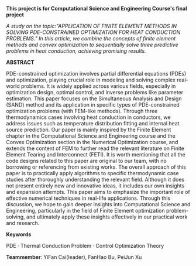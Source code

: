 **This project is for Computational Science and Engineering Course's final project**

_A study on the topic:"APPLICATION OF FINITE ELEMENT METHODS IN SOLVING PDE-CONSTRAINED OPTIMIZATION FOR HEAT CONDUCTION PROBLEMS." In this article, we combine the concepts of finite element methods and convex optimization to sequentially solve three predictive problems in heat conduction, achieving promising results._

**ABSTRACT**

PDE-constrained optimization involves partial differential equations (PDEs) and optimization, playing crucial role in modeling and solving complex real-world problems. It is widely applied across
various fields, especially in optimization design, optimal control, and inverse problems like parameter estimation. This paper focuses on the Simultaneous Analysis and Design (SAND) method and its
application in specific types of PDE-constrained optimization problems (with FEM-like methods). Through three thermodynamics cases involving heat conduction in conductors, we address issues
such as temperature distribution fitting and internal heat source prediction. Our paper is mainly inspired by the Finite Element chapter in the Computational Science and Engineering course and
the Convex Optimization section in the Numerical Optimization course, and extends the content of FEM to further read the relevant literature on Finite Element Tearing and Interconnect (FETI).
It is worth mentioning that all the code designs related to this paper are original to our team, with no borrowing or referencing from existing works. The overall approach of this paper is to practically
apply algorithms to specific thermodynamic case studies after thoroughly understanding the relevant field. Although it does not present entirely new and innovative ideas, it includes our own insights
and expansion attempts. This paper aims to emphasize the important role of effective numerical techniques in real-life applications. Through this discussion, we hope to gain deeper insights into
Computational Science and Engineering, particularly in the field of Finite Element optimization problem-solving, and ultimately apply these insights effectively in our practical work and research.

**Keywords**

PDE · Thermal Conduction Problem · Control Optimization Theory

**Teammember**: YiFan Cai(leader), FanHao Bu, PeiJun Xu
